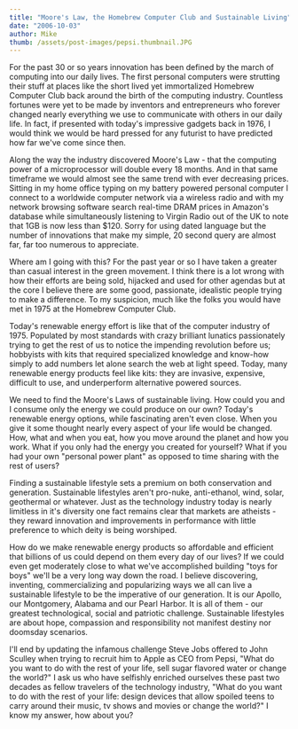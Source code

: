 ```yaml
---
title: "Moore's Law, the Homebrew Computer Club and Sustainable Living"
date: "2006-10-03"
author: Mike
thumb: /assets/post-images/pepsi.thumbnail.JPG
---
```


For the past 30 or so years innovation has been defined by the march of computing into our daily lives. The first personal computers were strutting their stuff at places like the short lived yet immortalized Homebrew Computer Club back around the birth of the computing industry. Countless fortunes were yet to be made by inventors and entrepreneurs who forever changed nearly everything we use to communicate with others in our daily life. In fact, if presented with today's impressive gadgets back in 1976, I would think we would be hard pressed for any futurist to have predicted how far we've come since then.

Along the way the industry discovered Moore's Law - that the computing power of a microprocessor will double every 18 months. And in that same timeframe we would almost see the same trend with ever decreasing prices. Sitting in my home office typing on my battery powered personal computer I connect to a worldwide computer network via a wireless radio and with my network browsing software search real-time DRAM prices in Amazon's database while simultaneously listening to Virgin Radio out of the UK to note that 1GB is now less than $120. Sorry for using dated language but the number of innovations that make my simple, 20 second query are almost far, far too numerous to appreciate.

Where am I going with this? For the past year or so I have taken a greater than casual interest in the green movement. I think there is a lot wrong with how their efforts are being sold, hijacked and used for other agendas but at the core I believe there are some good, passionate, idealistic people trying to make a difference. To my suspicion, much like the folks you would have met in 1975 at the Homebrew Computer Club.

Today's renewable energy effort is like that of the computer industry of 1975. Populated by most standards with crazy brilliant lunatics passionately trying to get the rest of us to notice the impending revolution before us; hobbyists with kits that required specialized knowledge and know-how simply to add numbers let alone search the web at light speed. Today, many renewable energy products feel like kits: they are invasive, expensive, difficult to use, and underperform alternative powered sources.

We need to find the Moore's Laws of sustainable living. How could you and I consume only the energy we could produce on our own? Today's renewable energy options, while fascinating aren't even close. When you give it some thought nearly every aspect of your life would be changed. How, what and when you eat, how you move around the planet and how you work. What if you only had the energy you created for yourself? What if you had your own "personal power plant" as opposed to time sharing with the rest of users?

Finding a sustainable lifestyle sets a premium on both conservation and generation. Sustainable lifestyles aren't pro-nuke, anti-ethanol, wind, solar, geothermal or whatever. Just as the technology industry today is nearly limitless in it's diversity one fact remains clear that markets are atheists - they reward innovation and improvements in performance with little preference to which deity is being worshiped.

How do we make renewable energy products so affordable and efficient that billions of us could depend on them every day of our lives? If we could even get moderately close to what we've accomplished building "toys for boys" we'll be a very long way down the road. I believe discovering, inventing, commercializing and popularizing ways we all can live a sustainable lifestyle to be the imperative of our generation. It is our Apollo, our Montgomery, Alabama and our Pearl Harbor. It is all of them - our greatest technological, social and patriotic challenge. Sustainable lifestyles are about hope, compassion and responsibility not manifest destiny nor doomsday scenarios.

I'll end by updating the infamous challenge Steve Jobs offered to John Sculley when trying to recruit him to Apple as CEO from Pepsi, "What do you want to do with the rest of your life, sell sugar flavored water or change the world?" I ask us who have selfishly enriched ourselves these past two decades as fellow travelers of the technology industry, "What do you want to do with the rest of your life: design devices that allow spoiled teens to carry around their music, tv shows and movies or change the world?" I know my answer, how about you?
